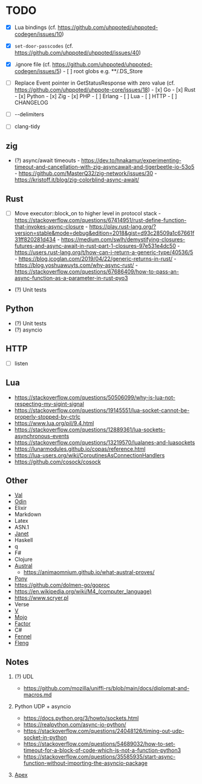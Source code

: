 # TODO

- [x] Lua bindings (cf. https://github.com/uhppoted/uhppoted-codegen/issues/10)
- [x] `set-door-passcodes` (cf. https://github.com/uhppoted/uhppoted/issues/40)
- [x] .ignore file (cf. https://github.com/uhppoted/uhppoted-codegen/issues/5)
      - [ ] root globs e.g. **/.DS_Store

- [ ] Replace Event pointer in GetStatusResponse with zero value (cf. https://github.com/uhppoted/uhppote-core/issues/18)
      - [x] Go
      - [x] Rust
      - [x] Python
      - [x] Zig
      - [x] PHP
      - [ ] Erlang
      - [ ] Lua
      - [ ] HTTP
      - [ ] CHANGELOG

- [ ] --delimiters
- [ ] clang-tidy


## zig
- (?) async/await timeouts
      - https://dev.to/hnakamur/experimenting-timeout-and-cancellation-with-zig-asyncawait-and-tigerbeetle-io-53o5
      - https://github.com/MasterQ32/zig-network/issues/30
      - https://kristoff.it/blog/zig-colorblind-async-await/

## Rust
- [ ] Move executor::block_on to higher level in protocol stack
      - https://stackoverflow.com/questions/67414951/rust-define-function-that-invokes-async-closure
      - https://play.rust-lang.org/?version=stable&mode=debug&edition=2018&gist=d93c28509a1c67661f31ff820281d434
      - https://medium.com/swlh/demystifying-closures-futures-and-async-await-in-rust-part-1-closures-97e531e4dc50
      - https://users.rust-lang.org/t/how-can-i-return-a-generic-type/40536/5
      - https://blog.jcoglan.com/2019/04/22/generic-returns-in-rust/
      - https://blog.yoshuawuyts.com/why-async-rust/
      - https://stackoverflow.com/questions/67686409/how-to-pass-an-async-function-as-a-parameter-in-rust-pyo3

- (?) Unit tests

## Python
- (?) Unit tests
- (?) asyncio
      
## HTTP
- [ ] listen

## Lua
   - https://stackoverflow.com/questions/50506099/why-is-lua-not-respecting-my-sigint-signal
   - https://stackoverflow.com/questions/19145551/lua-socket-cannot-be-properly-stopped-by-ctrlc
   - https://www.lua.org/pil/9.4.html
   - https://stackoverflow.com/questions/12889361/lua-sockets-asynchronous-events
   - https://stackoverflow.com/questions/13219570/lualanes-and-luasockets
   - https://lunarmodules.github.io/copas/reference.html
   - https://lua-users.org/wiki/CoroutinesAsConnectionHandlers
   - https://github.com/cosock/cosock

## Other
   - [Val](https://github.com/val-lang/val-lang.github.io)
   - [Odin](https://odin-lang.org)
   - Elixir
   - Markdown
   - Latex
   - ASN.1
   - [Janet](https://janet-lang.org)
   - Haskell
   - q
   - F#
   - Clojure
   - [Austral](https://borretti.me/article/introducing-austral#status)
      - https://animaomnium.github.io/what-austral-proves/
   - [Pony](https://www.ponylang.io/discover/#why-pony)
   - https://github.com/dolmen-go/goproc
   - https://en.wikipedia.org/wiki/M4_(computer_language)
   - https://www.scryer.pl
   - Verse
   - [V](https://vlang.io)
   - [Mojo](https://www.modular.com/mojo)
   - [Factor](https://factorcode.orgs)
   - C#
   - [Fennel](https://fennel-lang.org)
   - [Fleng](http://www.call-with-current-continuation.org/fleng/fleng.html)

## Notes

1. (?) UDL
   - https://github.com/mozilla/uniffi-rs/blob/main/docs/diplomat-and-macros.md

2. Python UDP + asyncio
   - https://docs.python.org/3/howto/sockets.html
   - https://realpython.com/async-io-python/
   - https://stackoverflow.com/questions/24048126/timing-out-udp-socket-in-python
   - https://stackoverflow.com/questions/54689032/how-to-set-timeout-for-a-block-of-code-which-is-not-a-function-python3
   - https://stackoverflow.com/questions/35585935/start-async-function-without-importing-the-asyncio-package

3. [Apex](https://apexlang.io)
